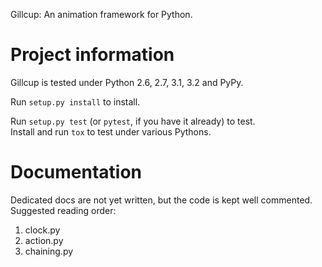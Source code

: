 Gillcup: An animation framework for Python.

Project information
===================

Gillcup is tested under Python 2.6, 2.7, 3.1, 3.2 and PyPy.

Run `setup.py install` to install.

Run `setup.py test` (or `pytest`, if you have it already) to test.  
Install and run `tox` to test under various Pythons.

Documentation
=============

Dedicated docs are not yet written, but the code is kept well commented.
Suggested reading order:

1. clock.py
2. action.py
3. chaining.py
